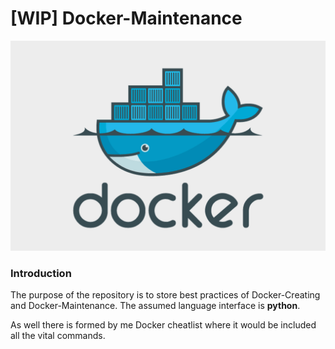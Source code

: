 # [WIP] Docker-Maintenance

![Docker](docker-logo.png)

### Introduction 
The purpose of the repository is to store best practices of Docker-Creating and Docker-Maintenance.
The assumed language interface is **python**.

As well there is formed by me Docker cheatlist where it would be included all the vital commands.     
